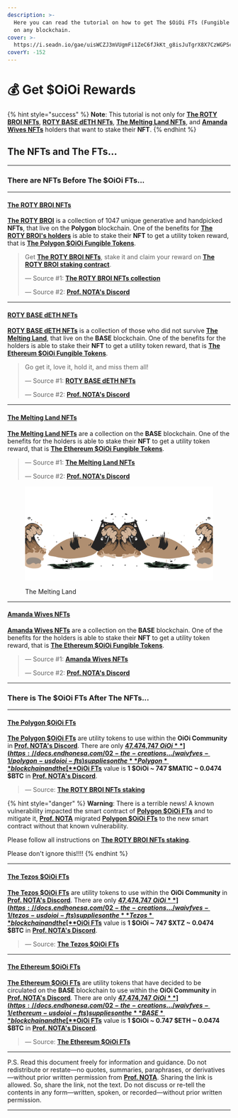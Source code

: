 ```yaml
---
description: >-
  Here you can read the tutorial on how to get The $OiOi FTs (Fungible Tokens)
  on any blockchain.
cover: >-
  https://i.seadn.io/gae/uisWCZJ3mVUgmFi1ZeC6fJkKt_g8isJuTgrX8X7CzWGPSc6t0LK5T0KRORodncNAUk51z_sDjS2E6wqjeoMFjnavu34bLzlHHKRCLwg?auto=format&dpr=1&w=1920
coverY: -152
---
```


# 💰 Get $OiOi Rewards

{% hint style="success" %}
**Note**: This tutorial is not only for [**The ROTY BROI NFTs**](https://docs.endhonesa.com/02-the-creations.../waivfves-1/41.-the-roty-broi), [**ROTY BASE dETH NFTs**](https://docs.endhonesa.com/02-the-creations.../waivfves-1/16.-roty-base-deth), [**The Melting Land NFTs**](https://docs.endhonesa.com/02-the-creations.../waivfves-2/15.-the-melting-land), and [**Amanda Wives NFTs**](https://docs.endhonesa.com/02-the-creations.../waivfves-2/14.-amanda-wives) holders that want to stake their **NFT**.
{% endhint %}

## The NFTs and The FTs...

***

### There are NFTs Before The $OiOi FTs...

***

#### [The ROTY BROI NFTs](https://docs.endhonesa.com/02-the-creations.../waivfves-1/41.-the-roty-broi)

[**The ROTY BROI**](https://docs.endhonesa.com/02-the-creations.../waivfves-1/41.-the-roty-broi) is a collection of 1047 unique generative and handpicked **NFTs**, that live on the **Polygon** blockchain. One of the benefits for [**The ROTY BROI's holders**](https://docs.endhonesa.com/02-the-creations.../waivfves-1/41.-the-roty-broi) is able to stake their **NFT** to get a utility token reward, that is [**The Polygon $OiOi Fungible Tokens**](https://docs.endhonesa.com/02-the-creations.../waivfves-1/polygon-usdoioi-fts).

> Get [**The ROTY BROI NFTs**](https://docs.endhonesa.com/02-the-creations.../waivfves-1/41.-the-roty-broi), stake it and claim your reward on [**The ROTY BROI staking contract**](staking-the-roty-broi.md).
>
> — Source #1: [**The ROTY BROI NFTs collection**](https://docs.endhonesa.com/02-the-creations.../waivfves-1/41.-the-roty-broi)
>
> — Source #2: [**Prof. NOTA's Discord**](https://discord.gg/5KrsT6MbFm)

***

#### [**ROTY BASE dETH NFTs**](https://docs.endhonesa.com/02-the-creations.../waivfves-1/16.-roty-base-deth)

[**ROTY BASE dETH NFTs**](https://docs.endhonesa.com/02-the-creations.../waivfves-1/16.-roty-base-deth) is a collection of those who did not survive [**The Melting Land**](https://docs.endhonesa.com/02-the-creations.../waivfves-2/15.-the-melting-land), that live on the **BASE** blockchain. One of the benefits for the holders is able to stake their **NFT** to get a utility token reward, that is [**The Ethereum $OiOi Fungible Tokens**](https://docs.endhonesa.com/02-the-creations.../waivfves-1/ethereum-usdoioi-fts).

> Go get it, love it, hold it, and miss them all!
>
> — Source #1: [**ROTY BASE dETH NFTs**](https://docs.endhonesa.com/02-the-creations.../waivfves-1/16.-roty-base-deth)
>
> — Source #2: [**Prof. NOTA's Discord**](https://discord.gg/5KrsT6MbFm)

***

#### [The Melting Land NFTs](https://docs.endhonesa.com/02-the-creations.../waivfves-2/15.-the-melting-land)

[**The Melting Land NFTs**](https://docs.endhonesa.com/02-the-creations.../waivfves-2/15.-the-melting-land) are a collection on the **BASE** blockchain. One of the benefits for the holders is able to stake their **NFT** to get a utility token reward, that is [**The Ethereum $OiOi Fungible Tokens**](https://docs.endhonesa.com/02-the-creations.../waivfves-1/ethereum-usdoioi-fts).

> — Source #1: [**The Melting Land NFTs**](https://docs.endhonesa.com/02-the-creations.../waivfves-2/15.-the-melting-land)
>
> — Source #2: [**Prof. NOTA's Discord**](https://discord.gg/5KrsT6MbFm)

<figure><img src=".gitbook/assets/the-melting-land.gif" alt=""><figcaption><p>The Melting Land</p></figcaption></figure>

***

#### [Amanda Wives NFTs](https://docs.endhonesa.com/02-the-creations.../waivfves-2/14.-amanda-wives)

[**Amanda Wives NFTs**](https://docs.endhonesa.com/02-the-creations.../waivfves-2/14.-amanda-wives) are a collection on the **BASE** blockchain. One of the benefits for the holders is able to stake their **NFT** to get a utility token reward, that is [**The Ethereum $OiOi Fungible Tokens**](https://docs.endhonesa.com/02-the-creations.../waivfves-1/ethereum-usdoioi-fts).

> — Source #1: [**Amanda Wives NFTs**](https://docs.endhonesa.com/02-the-creations.../waivfves-2/14.-amanda-wives)
>
> — Source #2: [**Prof. NOTA's Discord**](https://discord.gg/5KrsT6MbFm)

***

### There is The $OiOi FTs After The NFTs...

***

#### [The Polygon $OiOi FTs](https://docs.endhonesa.com/02-the-creations.../waivfves-1/polygon-usdoioi-fts)

[**The Polygon $OiOi FTs**](https://docs.endhonesa.com/02-the-creations.../waivfves-1/polygon-usdoioi-fts) are utility tokens to use within the **OiOi Community** in [**Prof. NOTA's Discord**](https://discord.gg/5KrsT6MbFm). There are only [**47,474,747 $OiOi**](https://docs.endhonesa.com/02-the-creations.../waivfves-1/polygon-usdoioi-fts) supplies on the **Polygon** blockchain and the [**$OiOi FTs**](https://docs.endhonesa.com/02-the-creations.../waivfves-1/polygon-usdoioi-fts) value is **1 $OiOi \~ 747 $MATIC \~ 0.0474 $BTC** in [**Prof. NOTA's Discord**](https://discord.gg/5KrsT6MbFm).

> — Source: [**The ROTY BROI NFTs staking**](staking-the-roty-broi.md)

{% hint style="danger" %}
**Warning**: There is a terrible news! A known vulnerability impacted the smart contract of [**Polygon $OiOi FTs**](https://docs.endhonesa.com/02-the-creations.../waivfves-1/polygon-usdoioi-fts) and to mitigate it, [**Prof. NOTA**](https://nota.endhonesa.com/) migrated [**Polygon $OiOi FTs**](https://docs.endhonesa.com/02-the-creations.../waivfves-1/polygon-usdoioi-fts) to the new smart contract without that known vulnerability.

Please follow all instructions on [**The ROTY BROI NFTs staking**](staking-the-roty-broi.md).

Please don't ignore this!!!!
{% endhint %}

***

#### [The Tezos $OiOi FTs](https://docs.endhonesa.com/02-the-creations.../waivfves-1/tezos-usdoioi-fts)

[**The Tezos $OiOi FTs**](https://docs.endhonesa.com/02-the-creations.../waivfves-1/tezos-usdoioi-fts) are utility tokens to use within the **OiOi Community** in [**Prof. NOTA's Discord**](https://discord.gg/5KrsT6MbFm). There are only [**47,474,747 $OiOi**](https://docs.endhonesa.com/02-the-creations.../waivfves-1/tezos-usdoioi-fts) supplies on the **Tezos** blockchain and the [**$OiOi FTs**](https://docs.endhonesa.com/02-the-creations.../waivfves-1/tezos-usdoioi-fts) value is **1 $OiOi \~ 747 $XTZ \~ 0.0474 $BTC** in [**Prof. NOTA's Discord**](https://discord.gg/5KrsT6MbFm).

> — Source: [**The Tezos $OiOi FTs**](https://docs.endhonesa.com/02-the-creations.../waivfves-1/tezos-usdoioi-fts)

***

#### [The Ethereum $OiOi FTs](https://docs.endhonesa.com/02-the-creations.../waivfves-1/ethereum-usdoioi-fts)

[**The Ethereum $OiOi FTs**](https://docs.endhonesa.com/02-the-creations.../waivfves-1/ethereum-usdoioi-fts) are utility tokens that have decided to be circulated on the **BASE** blockchain to use within the **OiOi Community** in [**Prof. NOTA's Discord**](https://discord.gg/5KrsT6MbFm). There are only [**47,474,747 $OiOi**](https://docs.endhonesa.com/02-the-creations.../waivfves-1/ethereum-usdoioi-fts) supplies on the **BASE** blockchain and the [**$OiOi FTs**](https://docs.endhonesa.com/02-the-creations.../waivfves-1/ethereum-usdoioi-fts) value is **1 $OiOi \~ 0.747 $ETH \~ 0.0474 $BTC** in [**Prof. NOTA's Discord**](https://discord.gg/5KrsT6MbFm).

> — Source: [**The Ethereum $OiOi FTs**](https://docs.endhonesa.com/02-the-creations.../waivfves-1/ethereum-usdoioi-fts)

***

P.S. Read this document freely for information and guidance. Do not redistribute or restate—no quotes, summaries, paraphrases, or derivatives—without prior written permission from [**Prof. NOTA**](https://nota.endhonesa.com/). Sharing the link is allowed. So, share the link, not the text. Do not discuss or re-tell the contents in any form—written, spoken, or recorded—without prior written permission.

***
